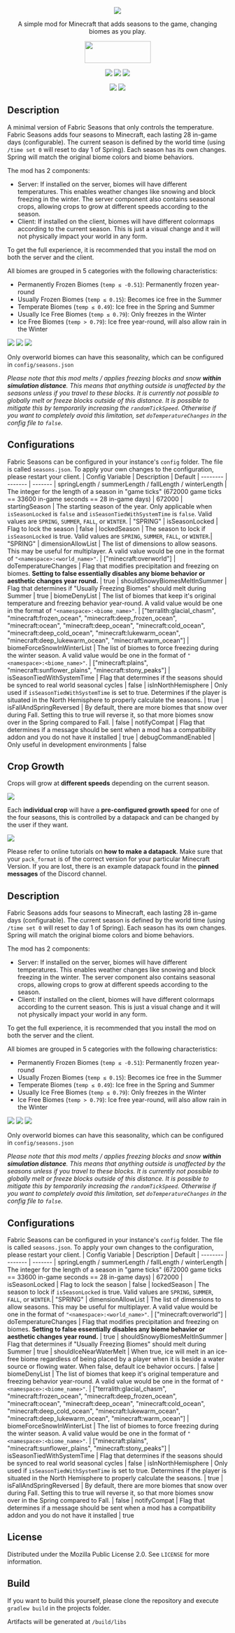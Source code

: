 <p align="center"><img src="https://i.imgur.com/WszJUGI.png"></p>
<p align="center">A simple mod for Minecraft that adds seasons to the game, changing biomes as you play.</p>
<p align="center">
  <a title="Fabric API" href="https://github.com/FabricMC/fabric">
    <img src="https://i.imgur.com/Ol1Tcf8.png" width="151" height="50" />
  </a>
</p>
<p align="center">
  <a href="https://github.com/lucaargolo/fabric-seasons/actions"><img src="https://github.com/lucaargolo/fabric-seasons/workflows/Build/badge.svg"/></a>
  <a href="https://opensource.org/licenses/MPL-2.0"><img src="https://img.shields.io/badge/License-MPL%202.0-blue"></a>
  <a href="https://www.curseforge.com/minecraft/mc-mods/fabric-seasons"><img src="http://cf.way2muchnoise.eu/versions/413523_latest.svg"></a>
</p>
<p align="center">
  <a href="https://www.curseforge.com/minecraft/mc-mods/fabric-seasons"><img src="http://cf.way2muchnoise.eu/full_413523_downloads.svg"></a>
  <a href="https://modrinth.com/mod/fabric-seasons"><img src="https://img.shields.io/badge/dynamic/json?color=00AF5C&logo=modrinth&label=modrinth&query=downloads&suffix=%20downloads&url=https://api.modrinth.com/v2/project/fabric-seasons"></a>
</p>

## Description

A minimal version of Fabric Seasons that only controls the temperature.
Fabric Seasons adds four seasons to Minecraft, each lasting 28 in-game days (configurable). The current season is defined by the world time (using `/time set 0` will reset to day 1 of Spring). Each season has its own changes. Spring will match the original biome colors and biome behaviors.

The mod has 2 components:

- Server: If installed on the server, biomes will have different temperatures. This enables weather changes like snowing and block freezing in the winter. The server component also contains seasonal crops, allowing crops to grow at different speeds according to the season.
- Client: If installed on the client, biomes will have different colormaps according to the current season. This is just a visual change and it will not physically impact your world in any form.

To get the full experience, it is recommended that you install the mod on both the server and the client.

All biomes are grouped in 5 categories with the following characteristics:

- Permanently Frozen Biomes (`temp ≤ -0.51`): Permanently frozen year-round
- Usually Frozen Biomes (`temp ≤ 0.15`): Becomes ice free in the Summer
- Temperate Biomes (`temp ≤ 0.49`): Ice free in the Spring and Summer
- Usually Ice Free Biomes (`temp ≤ 0.79`): Only freezes in the Winter
- Ice Free Biomes (`temp > 0.79`): Ice free year-round, will also allow rain in the Winter

<p>
  <img src="https://i.imgur.com/NdYBkgC.gif">
  <img src="https://i.imgur.com/gH5seb5.gif">
  <img src="https://i.imgur.com/Qs600XR.gif">
</p>

Only overworld biomes can have this seasonality, which can be configured in `config/seasons.json`

*Please note that this mod melts / applies freezing blocks and snow **within simulation distance**. This means that anything outside is unaffected by the seasons unless if you travel to these blocks. It is currently not possible to globally melt or freeze blocks outside of this distance. It is possible to mitigate this by temporarily increasing the `randomTickSpeed`. Otherwise if you want to completely avoid this limitation, set `doTemperatureChanges` in the config file to `false`.*

## Configurations

Fabric Seasons can be configured in your instance's `config` folder. The file is called `seasons.json`. To apply your own changes to the configuration, please restart your client.
| Config Variable    | Description | Default
| -------- | ------- | -------
| springLength / summerLength / fallLength / winterLength | The integer for the length of a season in "game ticks" (672000 game ticks == 33600 in-game seconds == 28 in-game days) | 672000
| startingSeason | The starting season of the year. Only applicable when `isSeasonLocked` is `false` and `isSeasonTiedWithSystemTime` is `false`. Valid values are `SPRING`, `SUMMER`, `FALL`, or `WINTER`.  | "SPRING"
| isSeasonLocked | Flag to lock the season | false
| lockedSeason    | The season to lock if `isSeasonLocked` is true. Valid values are `SPRING`, `SUMMER`, `FALL`, or `WINTER`.| "SPRING"
| dimensionAllowList | The list of dimensions to allow seasons. This may be useful for multiplayer. A valid value would be one in the format of `"<namespace>:<world_name>"`. | ["minecraft:overworld"]
| doTemperatureChanges | Flag that modifies precipitation and freezing on biomes. **Setting to false essentially disables any biome behavior or aesthetic changes year round.**  | true
| shouldSnowyBiomesMeltInSummer | Flag that determines if "Usually Freezing Biomes" should melt during Summer | true
| biomeDenyList | The list of biomes that keep it's original temperature and freezing behavior year-round. A valid value would be one in the format of `"<namespace>:<biome_name>"`. | ["terralith:glacial_chasm", "minecraft:frozen_ocean", "minecraft:deep_frozen_ocean", "minecraft:ocean", "minecraft:deep_ocean", "minecraft:cold_ocean", "minecraft:deep_cold_ocean", "minecraft:lukewarm_ocean", "minecraft:deep_lukewarm_ocean", "minecraft:warm_ocean"]
| biomeForceSnowInWinterList | The list of biomes to force freezing during the winter season. A valid value would be one in the format of `"<namespace>:<biome_name>"`. | ["minecraft:plains", "minecraft:sunflower_plains", "minecraft:stony_peaks"]
| isSeasonTiedWithSystemTime | Flag that determines if the seasons should be synced to real world seasonal cycles | false
| isInNorthHemisphere | Only used if `isSeasonTiedWithSystemTime` is set to true. Determines if the player is situated in the North Hemisphere to properly calculate the seasons. | true
| isFallAndSpringReversed | By default, there are more biomes that snow over during Fall. Setting this to true will reverse it, so that more biomes snow over in the Spring compared to Fall. | false
| notifyCompat | Flag that determines if a message should be sent when a mod has a compatibility addon and you do not have it installed | true
| debugCommandEnabled | Only useful in development environments | false

## Crop Growth

Crops will grow at **different speeds** depending on the current season.

<p>
  <img src="https://i.imgur.com/75gqPqS.png">
</p>

Each **individual crop** will have a **pre-configured growth speed** for one of the four seasons, this is controlled by a datapack and can be changed by the user if they want. 

<p>
  <img src="https://i.imgur.com/dR4OYPT.png">
</p>

Please refer to online tutorials on **how to make a datapack**. Make sure that your `pack_format` is of the correct version for your particular Minecraft Version. If you are lost, there is an example datapack found in the **pinned messages** of the Discord channel.

## Description

Fabric Seasons adds four seasons to Minecraft, each lasting 28 in-game days (configurable). The current season is defined by the world time (using `/time set 0` will reset to day 1 of Spring). Each season has its own changes. Spring will match the original biome colors and biome behaviors.

The mod has 2 components:

- Server: If installed on the server, biomes will have different temperatures. This enables weather changes like snowing and block freezing in the winter. The server component also contains seasonal crops, allowing crops to grow at different speeds according to the season.
- Client: If installed on the client, biomes will have different colormaps according to the current season. This is just a visual change and it will not physically impact your world in any form.

To get the full experience, it is recommended that you install the mod on both the server and the client.

All biomes are grouped in 5 categories with the following characteristics:

- Permanently Frozen Biomes (`temp ≤ -0.51`): Permanently frozen year-round
- Usually Frozen Biomes (`temp ≤ 0.15`): Becomes ice free in the Summer
- Temperate Biomes (`temp ≤ 0.49`): Ice free in the Spring and Summer
- Usually Ice Free Biomes (`temp ≤ 0.79`): Only freezes in the Winter
- Ice Free Biomes (`temp > 0.79`): Ice free year-round, will also allow rain in the Winter

<p>
  <img src="https://i.imgur.com/NdYBkgC.gif">
  <img src="https://i.imgur.com/gH5seb5.gif">
  <img src="https://i.imgur.com/Qs600XR.gif">
</p>

Only overworld biomes can have this seasonality, which can be configured in `config/seasons.json`

*Please note that this mod melts / applies freezing blocks and snow **within simulation distance**. This means that anything outside is unaffected by the seasons unless if you travel to these blocks. It is currently not possible to globally melt or freeze blocks outside of this distance. It is possible to mitigate this by temporarily increasing the `randomTickSpeed`. Otherwise if you want to completely avoid this limitation, set `doTemperatureChanges` in the config file to `false`.*

## Configurations

Fabric Seasons can be configured in your instance's `config` folder. The file is called `seasons.json`. To apply your own changes to the configuration, please restart your client.
| Config Variable    | Description | Default
| -------- | ------- | -------
| springLength / summerLength / fallLength / winterLength | The integer for the length of a season in "game ticks" (672000 game ticks == 33600 in-game seconds == 28 in-game days) | 672000
| isSeasonLocked | Flag to lock the season | false
| lockedSeason    | The season to lock if `isSeasonLocked` is true. Valid values are `SPRING`, `SUMMER`, `FALL`, or `WINTER`.| "SPRING"
| dimensionAllowList | The list of dimensions to allow seasons. This may be useful for multiplayer. A valid value would be one in the format of `"<namespace>:<world_name>"`. | ["minecraft:overworld"]
| doTemperatureChanges | Flag that modifies precipitation and freezing on biomes. **Setting to false essentially disables any biome behavior or aesthetic changes year round.**  | true
| shouldSnowyBiomesMeltInSummer | Flag that determines if "Usually Freezing Biomes" should melt during Summer | true
| shouldIceNearWaterMelt | When true, ice will melt in an ice-free biome regardless of being placed by a player when it is beside a water source or flowing water. When false, default ice behavior occurs. | false
| biomeDenyList | The list of biomes that keep it's original temperature and freezing behavior year-round. A valid value would be one in the format of `"<namespace>:<biome_name>"`. | ["terralith:glacial_chasm", "minecraft:frozen_ocean", "minecraft:deep_frozen_ocean", "minecraft:ocean", "minecraft:deep_ocean", "minecraft:cold_ocean", "minecraft:deep_cold_ocean", "minecraft:lukewarm_ocean", "minecraft:deep_lukewarm_ocean", "minecraft:warm_ocean"]
| biomeForceSnowInWinterList | The list of biomes to force freezing during the winter season. A valid value would be one in the format of `"<namespace>:<biome_name>"`. | ["minecraft:plains", "minecraft:sunflower_plains", "minecraft:stony_peaks"]
| isSeasonTiedWithSystemTime | Flag that determines if the seasons should be synced to real world seasonal cycles | false
| isInNorthHemisphere | Only used if `isSeasonTiedWithSystemTime` is set to true. Determines if the player is situated in the North Hemisphere to properly calculate the seasons. | true
| isFallAndSpringReversed | By default, there are more biomes that snow over during Fall. Setting this to true will reverse it, so that more biomes snow over in the Spring compared to Fall. | false
| notifyCompat | Flag that determines if a message should be sent when a mod has a compatibility addon and you do not have it installed | true

## License
Distributed under the Mozilla Public License 2.0. See `LICENSE` for more information.

## Build
If you want to build this yourself, please clone the repository and execute `gradlew build` in the projects folder. 

Artifacts will be generated at `/build/libs`


